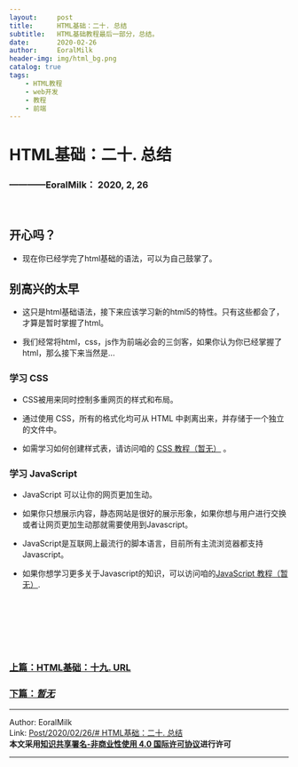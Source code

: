 ```yaml
---
layout:     post                    
title:      HTML基础：二十. 总结    
subtitle:   HTML基础教程最后一部分，总结。
date:       2020-02-26           
author:     EoralMilk             
header-img: img/html_bg.png    
catalog: true                    
tags:        
    - HTML教程
    - web开发
    - 教程
    - 前端
---
```



# HTML基础：二十. 总结
### ————EoralMilk： 2020, 2, 26
<br/>

## 开心吗？

- 现在你已经学完了html基础的语法，可以为自己鼓掌了。

## 别高兴的太早

- 这只是html基础语法，接下来应该学习新的html5的特性。只有这些都会了，才算是暂时掌握了html。

- 我们经常将html，css，js作为前端必会的三剑客，如果你认为你已经掌握了html，那么接下来当然是...

### 学习 CSS

- CSS被用来同时控制多重网页的样式和布局。

- 通过使用 CSS，所有的格式化均可从 HTML 中剥离出来，并存储于一个独立的文件中。

- 如需学习如何创建样式表，请访问咱的 [CSS 教程（暂无）]() 。

### 学习 JavaScript

- JavaScript 可以让你的网页更加生动。

- 如果你只想展示内容，静态网站是很好的展示形象，如果你想与用户进行交换或者让网页更加生动那就需要使用到Javascript。

- JavaScript是互联网上最流行的脚本语言，目前所有主流浏览器都支持Javascript。

- 如果你想学习更多关于Javascript的知识，可以访问咱的[JavaScript 教程（暂无）]().




<br/><br/><br/>
---  

### [上篇：HTML基础：十九. URL](https://eoralmilk.github.io/2020/02/26/HTML%E5%9F%BA%E7%A1%80-%E5%8D%81%E4%B9%9D/)

### [下篇：***暂无***]()


---  

Author: EoralMilk  
Link: [Post/2020/02/26/# HTML基础：二十. 总结](https://eoralmilk.github.io/2020/02/26/HTML%E5%9F%BA%E7%A1%80-%E4%BA%8C%E5%8D%81/)   
**本文采用[知识共享署名-非商业性使用 4.0 国际许可协议](https://creativecommons.org/licenses/by-nc-sa/4.0/)进行许可**  

---